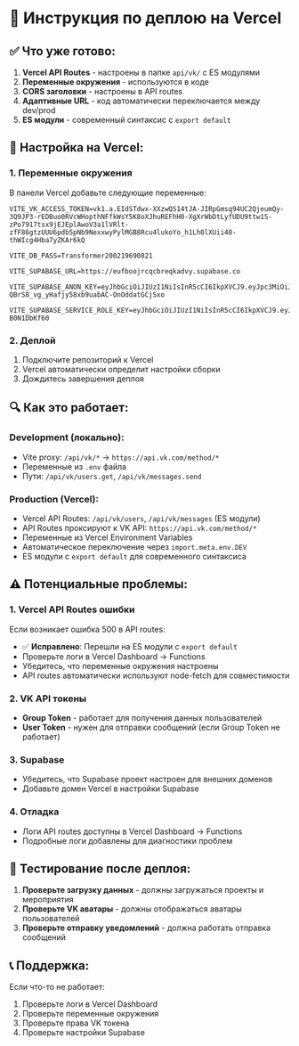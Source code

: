 # 🚀 Инструкция по деплою на Vercel

## ✅ **Что уже готово:**

1. **Vercel API Routes** - настроены в папке `api/vk/` с ES модулями
2. **Переменные окружения** - используются в коде
3. **CORS заголовки** - настроены в API routes
4. **Адаптивные URL** - код автоматически переключается между dev/prod
5. **ES модули** - современный синтаксис с `export default`

## 🔧 **Настройка на Vercel:**

### **1. Переменные окружения**
В панели Vercel добавьте следующие переменные:

```
VITE_VK_ACCESS_TOKEN=vk1.a.EIdSTdwx-XXzwQS14tJA-JIRpGmsq94UC2QjeumQy-3Q9JP3-rEDBuo0RVcWHopthNFfkWsY5K8oXJhuREFhH0-XgXrWbDtLyfUDU9ttw1S-zPo7917tsx9jEJEplAwoV3a1lVRlt-zfF86gtzUUU6pdb5pNb9NexxwyPylMGB8Rcu4lukoYo_h1Lh0lXUii48-thWIcg4Hba7yZKAr6kQ

VITE_DB_PASS=Transformer200219690821

VITE_SUPABASE_URL=https://eufboojrcqcbreqkadvy.supabase.co

VITE_SUPABASE_ANON_KEY=eyJhbGciOiJIUzI1NiIsInR5cCI6IkpXVCJ9.eyJpc3MiOiJzdXBhYmFzZSIsInJlZiI6ImV1ZmJvb2pyY3FjYnJlcWthZHZ5Iiwicm9sZSI6ImFub24iLCJpYXQiOjE3NTg3MzczNjcsImV4cCI6MjA3NDMxMzM2N30.gTQ-QBrS8_vg_yHafjy58xb9uabAC-OnOddatGCjSxo

VITE_SUPABASE_SERVICE_ROLE_KEY=eyJhbGciOiJIUzI1NiIsInR5cCI6IkpXVCJ9.eyJpc3MiOiJzdXBhYmFzZSIsInJlZiI6ImV1ZmJvb2pyY3FjYnJlcWthZHZ5Iiwicm9sZSI6InNlcnZpY2Vfcm9sZSIsImlhdCI6MTc1ODczNzM2NywiZXhwIjoyMDc0MzEzMzY3fQ.ybo184E9NZnHaBtlDOjtOCQ9yMDlhiKK-B0N1DbKf60
```

### **2. Деплой**
1. Подключите репозиторий к Vercel
2. Vercel автоматически определит настройки сборки
3. Дождитесь завершения деплоя

## 🔍 **Как это работает:**

### **Development (локально):**
- Vite proxy: `/api/vk/*` → `https://api.vk.com/method/*`
- Переменные из `.env` файла
- Пути: `/api/vk/users.get`, `/api/vk/messages.send`

### **Production (Vercel):**
- Vercel API Routes: `/api/vk/users`, `/api/vk/messages` (ES модули)
- API Routes проксируют к VK API: `https://api.vk.com/method/*`
- Переменные из Vercel Environment Variables
- Автоматическое переключение через `import.meta.env.DEV`
- ES модули с `export default` для современного синтаксиса

## ⚠️ **Потенциальные проблемы:**

### **1. Vercel API Routes ошибки**
Если возникает ошибка 500 в API routes:
- ✅ **Исправлено**: Перешли на ES модули с `export default`
- Проверьте логи в Vercel Dashboard → Functions
- Убедитесь, что переменные окружения настроены
- API routes автоматически используют node-fetch для совместимости

### **2. VK API токены**
- **Group Token** - работает для получения данных пользователей
- **User Token** - нужен для отправки сообщений (если Group Token не работает)

### **3. Supabase**
- Убедитесь, что Supabase проект настроен для внешних доменов
- Добавьте домен Vercel в настройки Supabase

### **4. Отладка**
- Логи API routes доступны в Vercel Dashboard → Functions
- Подробные логи добавлены для диагностики проблем

## 🧪 **Тестирование после деплоя:**

1. **Проверьте загрузку данных** - должны загружаться проекты и мероприятия
2. **Проверьте VK аватары** - должны отображаться аватары пользователей
3. **Проверьте отправку уведомлений** - должна работать отправка сообщений

## 📞 **Поддержка:**

Если что-то не работает:
1. Проверьте логи в Vercel Dashboard
2. Проверьте переменные окружения
3. Проверьте права VK токена
4. Проверьте настройки Supabase
